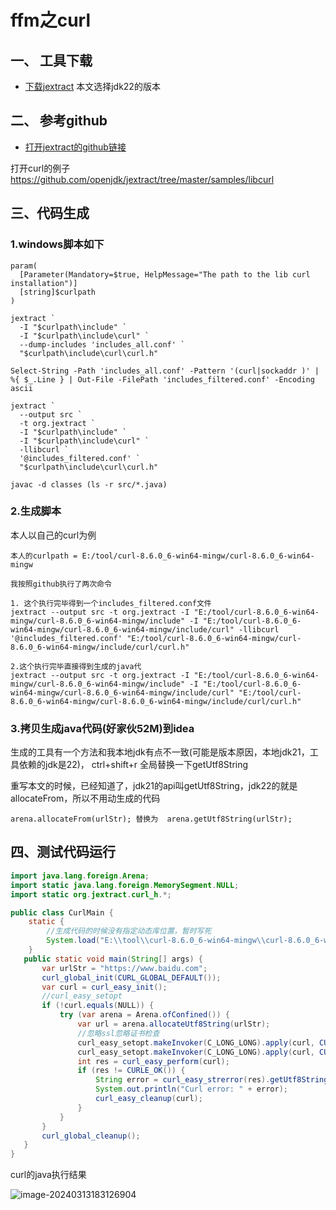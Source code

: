 # ffm之curl

## 一、 工具下载

 - [下载jextract](https://jdk.java.net/jextract/)   本文选择jdk22的版本

## 二、 参考github
 - [打开jextract的github链接](https://github.com/openjdk/jextract)

打开curl的例子 https://github.com/openjdk/jextract/tree/master/samples/libcurl

## 三、代码生成
### 1.windows脚本如下

```
param(
  [Parameter(Mandatory=$true, HelpMessage="The path to the lib curl installation")]
  [string]$curlpath
)

jextract `
  -I "$curlpath\include" `
  -I "$curlpath\include\curl" `
  --dump-includes 'includes_all.conf' `
  "$curlpath\include\curl\curl.h"
  
Select-String -Path 'includes_all.conf' -Pattern '(curl|sockaddr )' | %{ $_.Line } | Out-File -FilePath 'includes_filtered.conf' -Encoding ascii

jextract `
  --output src `
  -t org.jextract `
  -I "$curlpath\include" `
  -I "$curlpath\include\curl" `
  -llibcurl `
  '@includes_filtered.conf' `
  "$curlpath\include\curl\curl.h"

javac -d classes (ls -r src/*.java)
```



### 2.生成脚本
本人以自己的curl为例
```
本人的curlpath = E:/tool/curl-8.6.0_6-win64-mingw/curl-8.6.0_6-win64-mingw

我按照github执行了两次命令

1. 这个执行完毕得到一个includes_filtered.conf文件
jextract --output src -t org.jextract -I "E:/tool/curl-8.6.0_6-win64-mingw/curl-8.6.0_6-win64-mingw/include" -I "E:/tool/curl-8.6.0_6-win64-mingw/curl-8.6.0_6-win64-mingw/include/curl" -llibcurl '@includes_filtered.conf' "E:/tool/curl-8.6.0_6-win64-mingw/curl-8.6.0_6-win64-mingw/include/curl/curl.h"

2.这个执行完毕直接得到生成的java代
jextract --output src -t org.jextract -I "E:/tool/curl-8.6.0_6-win64-mingw/curl-8.6.0_6-win64-mingw/include" -I "E:/tool/curl-8.6.0_6-win64-mingw/curl-8.6.0_6-win64-mingw/include/curl" "E:/tool/curl-8.6.0_6-win64-mingw/curl-8.6.0_6-win64-mingw/include/curl/curl.h"
```

### 3.拷贝生成java代码(好家伙52M)到idea

生成的工具有一个方法和我本地jdk有点不一致(可能是版本原因，本地jdk21，工具依赖的jdk是22)， ctrl+shift+r 全局替换一下getUtf8String

重写本文的时候，已经知道了，jdk21的api叫getUtf8String，jdk22的就是allocateFrom，所以不用动生成的代码
```
arena.allocateFrom(urlStr); 替换为  arena.getUtf8String(urlStr);
```
## 四、测试代码运行

```java
import java.lang.foreign.Arena;
import static java.lang.foreign.MemorySegment.NULL;
import static org.jextract.curl_h.*;

public class CurlMain {
    static {
        //生成代码的时候没有指定动态库位置，暂时写死
        System.load("E:\\tool\\curl-8.6.0_6-win64-mingw\\curl-8.6.0_6-win64-mingw\\bin\\libcurl-x64.dll");
    }
   public static void main(String[] args) {
       var urlStr = "https://www.baidu.com";
       curl_global_init(CURL_GLOBAL_DEFAULT());
       var curl = curl_easy_init();
       //curl_easy_setopt
       if (!curl.equals(NULL)) {
           try (var arena = Arena.ofConfined()) {
               var url = arena.allocateUtf8String(urlStr);
               //忽略ssl忽略证书检查
               curl_easy_setopt.makeInvoker(C_LONG_LONG).apply(curl, CURLOPT_SSL_VERIFYPEER(), 0);
               curl_easy_setopt.makeInvoker(C_LONG_LONG).apply(curl, CURLOPT_URL(), url.address());
               int res = curl_easy_perform(curl);
               if (res != CURLE_OK()) {
                   String error = curl_easy_strerror(res).getUtf8String(0);
                   System.out.println("Curl error: " + error);
                   curl_easy_cleanup(curl);
               }
           }
       }
       curl_global_cleanup();
   }
}
```
curl的java执行结果

![image-20240313183126904](https://opadmin.pingyuanren.top/file/png/2024/3c2ffb41cf114b969e03b31987eef34c.png)
